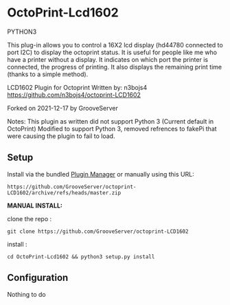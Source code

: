 # OctoPrint-Lcd1602

PYTHON3

This plug-in allows you to control a 16X2 lcd display (hd44780 connected to port I2C) to display the octoprint status. It is useful for people like me who have a printer without a display.
It indicates on which port the printer is connected, the progress of printing. It also displays the remaining print time (thanks to a simple method).

LCD1602 Plugin for Octoprint
  Written by: n3bojs4
  https://github.com/n3bojs4/octoprint-LCD1602

  Forked on 2021-12-17 by GrooveServer

  Notes: This plugin as written did not support Python 3 (Current default in OctoPrint)
  Modified to support Python 3, removed refrences to fakePi that were causing the plugin to fail to load.

## Setup

Install via the bundled [Plugin Manager](https://github.com/foosel/OctoPrint/wiki/Plugin:-Plugin-Manager)
or manually using this URL:

    https://github.com/GrooveServer/octoprint-LCD1602/archive/refs/heads/master.zip

**MANUAL INSTALL:** 

clone the repo :

`git clone https://github.com/GrooveServer/octoprint-LCD1602  `

install :

`cd OctoPrint-Lcd1602 && python3 setup.py install`

## Configuration

Nothing to do